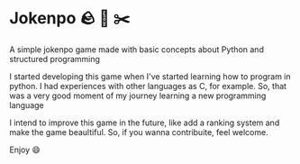 # Jokenpo 🪨 📄 ✂️

A simple jokenpo game made with basic concepts about Python and structured programming

I started developing this game when I've started learning how to program in python. I had experiences with other languages as C, for example. So, that was a very good moment of my journey learning a new programming language

I intend to improve this game in the future, like add a ranking system and make the game beaultiful. So, if you wanna contribuite, feel welcome.

Enjoy :smile:
